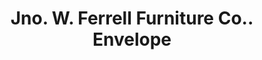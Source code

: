 ---
doi: 10.7916/D8058T2M
date_other: '1898'
date_other_textual: '1898'
form: printed ephemera
genre:
- Envelopes
name:
- Jno. W. Ferrell Furniture Co.
object_in_context_url: https://biggert.cul.columbia.edu/items/view/ave_biggert_01576
subject_hierarchical_geographic:
- Danville, Virginia, United States
subject_name:
- Jno. W. Ferrell Furniture Co.
title: Jno. W. Ferrell Furniture Co.. Envelope
sort_title: Jno. W. Ferrell Furniture Co.. Envelope
call_number: ave_biggert_01576
coordinates:
- 36.58722222222222,-79.40444444444445
pid: ave_biggert_01576
identifiers: ave_biggert_01576
canvas_id: ldpd:396835
permalink: "/items/ave_biggert_01576/"
layout: iiif-image-page
---